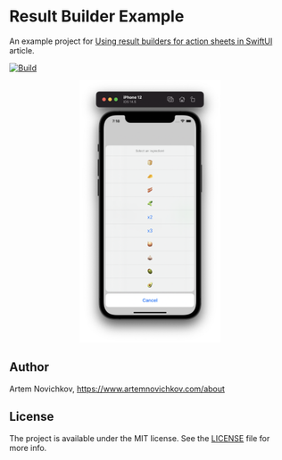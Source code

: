 
# Result Builder Example

An example project for [Using result builders for action sheets in SwiftUI](https://artemnovichkov.com/blog/result-builders) article.

[![Build](https://github.com/artemnovichkov/ResultBuilderExample/actions/workflows/build.yml/badge.svg)](https://github.com/artemnovichkov/ResultBuilderExample/actions/workflows/build.yml)

<p align="center"/>
  <img src=".github/screenshot.png" width="50%"/>
</p>


## Author

Artem Novichkov, https://www.artemnovichkov.com/about

## License

The project is available under the MIT license. See the [LICENSE](./LICENSE) file for more info.

